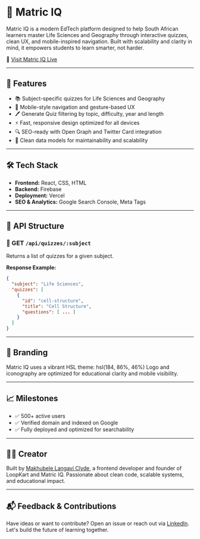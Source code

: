 # 🧠 Matric IQ

Matric IQ is a modern EdTech platform designed to help South African learners master Life Sciences and Geography through interactive quizzes, clean UX, and mobile-inspired navigation. Built with scalability and clarity in mind, it empowers students to learn smarter, not harder.

🔗 [Visit Matric IQ Live](https://matric-iq.vercel.app/)

---

## 🚀 Features

- 📚 Subject-specific quizzes for Life Sciences and Geography
- 📱 Mobile-style navigation and gesture-based UX
- 🖊 Generate Quiz filtering by topic, difficulty, year and length
- ⚡ Fast, responsive design optimized for all devices
- 🔍 SEO-ready with Open Graph and Twitter Card integration
- 🎯 Clean data models for maintainability and scalability

---

## 🛠 Tech Stack

- **Frontend:** React, CSS, HTML
- **Backend:** Firebase
- **Deployment:** Vercel
- **SEO & Analytics:** Google Search Console, Meta Tags

---

## 🔌 API Structure

### 🔹 GET `/api/quizzes/:subject`
Returns a list of quizzes for a given subject.

**Response Example:**

```json
{
  "subject": "Life Sciences",
  "quizzes": [
    {
      "id": "cell-structure",
      "title": "Cell Structure",
      "questions": [ ... ]
    }
  ]
}
```
---

## 🎨 Branding

Matric IQ uses a vibrant HSL theme: hsl(184, 86%, 46%) Logo and iconography are optimized for educational clarity and mobile visibility.

---

## 📈 Milestones

- ✅ 500+ active users
- ✅ Verified domain and indexed on Google
- ✅ Fully deployed and optimized for searchability

---

## 👨‍💻 Creator

Built by [Makhubele Langavi Clyde](https://www.linkedin.com/in/langavi-makhubele-clyde), a frontend developer and founder of LoopKart and Matric IQ. Passionate about clean code, scalable systems, and educational impact.

---

## 📬 Feedback & Contributions

Have ideas or want to contribute? Open an issue or reach out via [LinkedIn](https://www.linkedin.com/in/langavi-makhubele-clyde). Let's build the future of learning together.

